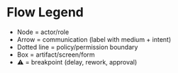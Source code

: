 # Flow Legend
- Node = actor/role
- Arrow = communication (label with medium + intent)
- Dotted line = policy/permission boundary
- Box = artifact/screen/form
- ⚠ = breakpoint (delay, rework, approval)
